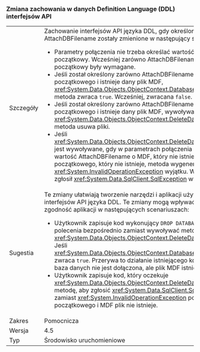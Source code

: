 ### <a name="change-in-behavior-in-data-definition-language-ddl-apis"></a>Zmiana zachowania w danych Definition Language (DDL) interfejsów API

|   |   |
|---|---|
|Szczegóły|Zachowanie interfejsów API języka DDL, gdy określono AttachDBFilename zostały zmienione w następujący sposób:<ul><li>Parametry połączenia nie trzeba określać wartość katalog początkowy. Wcześniej zarówno AttachDBFilename i katalog początkowy były wymagane.</li><li>Jeśli został określony zarówno AttachDBFilename i wykazu początkowego i istnieje dany plik MDF, <xref:System.Data.Objects.ObjectContext.DatabaseExists%2A> metoda zwraca <code>true</code>. Wcześniej, zwracana <code>false</code>.</li><li>Jeśli został określony zarówno AttachDBFilename i wykazu początkowego i istnieje dany plik MDF, wywoływania <xref:System.Data.Objects.ObjectContext.DeleteDatabase%2A> metoda usuwa pliki.</li><li>Jeśli <xref:System.Data.Objects.ObjectContext.DeleteDatabase%2A> jest wywoływane, gdy w parametrach połączenia określa wartość AttachDBFilename o MDF, który nie istnieje i wykazu początkowego, który nie istnieje, metoda wygeneruje <xref:System.InvalidOperationException> wyjątku. Wcześniej, zgłosił <xref:System.Data.SqlClient.SqlException> wyjątku.</li></ul>|
|Sugestia|Te zmiany ułatwiają tworzenie narzędzi i aplikacji używających interfejsów API języka DDL. Te zmiany mogą wpływać na zgodność aplikacji w następujących scenariuszach:<ul><li>Użytkownik zapisuje kod wykonujący <code>DROP DATABASE</code> polecenia bezpośrednio zamiast wywoływać metodę <xref:System.Data.Objects.ObjectContext.DeleteDatabase%2A> Jeśli <xref:System.Data.Objects.ObjectContext.DatabaseExists%2A> zwraca <code>true</code>. Przerywa to działanie istniejącego kodu, jeśli baza danych nie jest dołączona, ale plik MDF istnieje.</li><li>Użytkownik zapisuje kod, który oczekuje <xref:System.Data.Objects.ObjectContext.DeleteDatabase%2A> metodę, aby zgłosić <xref:System.Data.SqlClient.SqlException> zamiast <xref:System.InvalidOperationException> po wykazu początkowego i MDF plik nie istnieje.</li></ul>|
|Zakres|Pomocnicza|
|Wersja|4.5|
|Typ|Środowisko uruchomieniowe|

